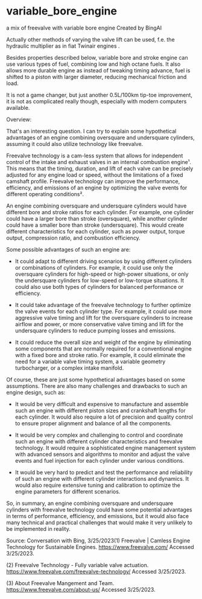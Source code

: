 # variable_bore_engine
a mix of freevalve with variable bore engine 
Created by BingAI 

Actually other methods of varying the valve lift can be used, f.e. the hydraulic multiplier as in fiat Twinair engines .

Besides properties described below, 
variable bore and stroke engine can use various types of fuel, combining low and high octane fuels.
It also allows more durable engine as instead of tweaking timing advance, fuel is shifted to a piston with larger diameter, reducing mechanical friction and load. 

It is not a game changer, but just another 0.5L/100km tip-toe improvement, it is not as complicated really though, especially with modern computers available. 

Overview:

That's an interesting question. I can try to explain some hypothetical advantages of an engine combining oversquare and undersquare cylinders, assuming it could also utilize technology like freevalve.



Freevalve technology is a cam-less system that allows for independent control of the intake and exhaust valves in an internal combustion engine¹. This means that the timing, duration, and lift of each valve can be precisely adjusted for any engine load or speed, without the limitations of a fixed camshaft profile. Freevalve technology can improve the performance, efficiency, and emissions of an engine by optimizing the valve events for different operating conditions².



An engine combining oversquare and undersquare cylinders would have different bore and stroke ratios for each cylinder. For example, one cylinder could have a larger bore than stroke (oversquare), while another cylinder could have a smaller bore than stroke (undersquare). This would create different characteristics for each cylinder, such as power output, torque output, compression ratio, and combustion efficiency.



Some possible advantages of such an engine are:



- It could adapt to different driving scenarios by using different cylinders or combinations of cylinders. For example, it could use only the oversquare cylinders for high-speed or high-power situations, or only the undersquare cylinders for low-speed or low-torque situations. It could also use both types of cylinders for balanced performance or efficiency.

- It could take advantage of the freevalve technology to further optimize the valve events for each cylinder type. For example, it could use more aggressive valve timing and lift for the oversquare cylinders to increase airflow and power, or more conservative valve timing and lift for the undersquare cylinders to reduce pumping losses and emissions.

- It could reduce the overall size and weight of the engine by eliminating some components that are normally required for a conventional engine with a fixed bore and stroke ratio. For example, it could eliminate the need for a variable valve timing system, a variable geometry turbocharger, or a complex intake manifold.



Of course, these are just some hypothetical advantages based on some assumptions. There are also many challenges and drawbacks to such an engine design, such as:



- It would be very difficult and expensive to manufacture and assemble such an engine with different piston sizes and crankshaft lengths for each cylinder. It would also require a lot of precision and quality control to ensure proper alignment and balance of all the components.

- It would be very complex and challenging to control and coordinate such an engine with different cylinder characteristics and freevalve technology. It would require a sophisticated engine management system with advanced sensors and algorithms to monitor and adjust the valve events and fuel injection for each cylinder under various conditions.

- It would be very hard to predict and test the performance and reliability of such an engine with different cylinder interactions and dynamics. It would also require extensive tuning and calibration to optimize the engine parameters for different scenarios.



So, in summary, an engine combining oversquare and undersquare cylinders with freevalve technology could have some potential advantages in terms of performance, efficiency, and emissions, but it would also face many technical and practical challenges that would make it very unlikely to be implemented in reality.



Source: Conversation with Bing, 3/25/2023(1) Freevalve | Camless Engine Technology for Sustainable Engines. https://www.freevalve.com/ Accessed 3/25/2023.

(2) Freevalve Technology - Fully variable valve actuation. https://www.freevalve.com/freevalve-technology/ Accessed 3/25/2023.

(3) About Freevalve Mangement and Team. https://www.freevalve.com/about-us/ Accessed 3/25/2023.




